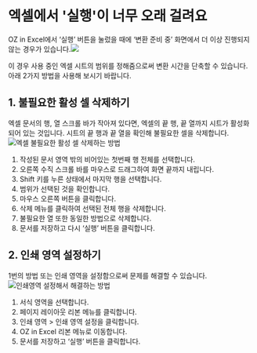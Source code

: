 # 엑셀에서 '실행'이 너무 오래 걸려요

OZ in Excel에서 ‘실행’ 버튼을 눌렀을 때에 ‘변환 준비 중’ 화면에서 더 이상 진행되지 않는 경우가 있습니다.![](https://www.eformsign.com/kr/support/wp-content/uploads/sites/5/2020/01/------------------------------.gif)

이 경우 사용 중인 엑셀 시트의 범위를 정해줌으로써 변환 시간을 단축할 수 있습니다. 아래 2가지 방법을 사용해 보시기 바랍니다.

## 1. 불필요한 활성 셀 삭제하기

엑셀 문서의 행, 열 스크롤 바가 작아져 있다면, 엑셀의 끝 행, 끝 열까지 시트가 활성화 되어 있는 것입니다. 시트의 끝 행과 끝 열을 확인해 불필요한 셀을 삭제합니다.![&#xC5D1;&#xC140; &#xBD88;&#xD544;&#xC694;&#xD55C; &#xD65C;&#xC131; &#xC140; &#xC0AD;&#xC81C;&#xD558;&#xB294; &#xBC29;&#xBC95;](https://www.eformsign.com/kr/support/wp-content/uploads/sites/5/2020/01/--------------------------------------------------.gif)

1. 작성된 문서 영역 밖의 비어있는 첫번째 행 전체를 선택합니다.
2. 오른쪽 수직 스크롤 바를 마우스로 드래그하여 화면 끝까지 내립니다.
3. Shift 키를 누른 상태에서 마지막 행을 선택합니다.
4. 범위가 선택된 것을 확인합니다.
5. 마우스 오른쪽 버튼을 클릭합니다.
6. 삭제 메뉴를 클릭하여 선택된 전체 행을 삭제합니다.
7. 불필요한 열 또한 동일한 방법으로 삭제합니다.
8. 문서를 저장하고 다시 ‘실행’ 버튼을 클릭합니다.

## 2. 인쇄 영역 설정하기

1번의 방법 또는 인쇄 영역을 설정함으로써 문제를 해결할 수 있습니다.![&#xC778;&#xC1C4;&#xC601;&#xC5ED; &#xC124;&#xC815;&#xD574;&#xC11C; &#xD574;&#xACB0;&#xD558;&#xB294; &#xBC29;&#xBC95;](https://www.eformsign.com/kr/support/wp-content/uploads/sites/5/2020/01/----------------------------------------------.gif)

1. 서식 영역을 선택합니다.
2. 페이지 레이아웃 리본 메뉴를 클릭합니다.
3. 인쇄 영역 &gt; 인쇄 영역 설정을 클릭합니다.
4. OZ in Excel 리본 메뉴로 이동합니다.
5. 문서를 저장하고 ‘실행’ 버튼을 클릭합니다.

